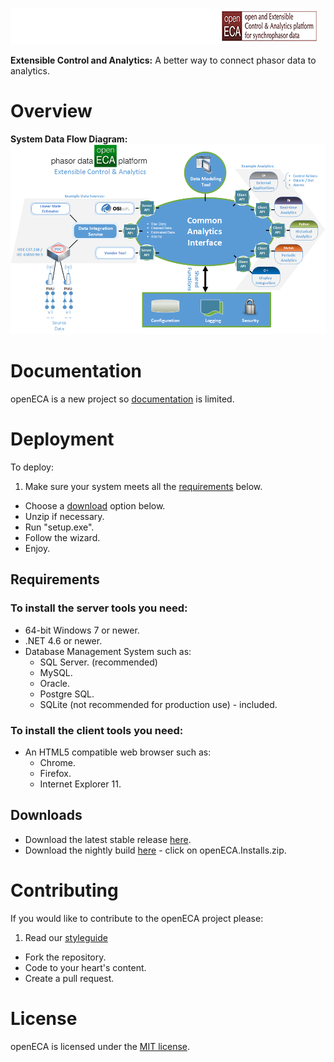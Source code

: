 ![openECA Logo](https://raw.githubusercontent.com/GridProtectionAlliance/openECA/master/Source/Documentation/readme%20files/openECA-UpBanner.png)

**Extensible Control and Analytics:**
A better way to connect phasor data to analytics.


# Overview
**System Data Flow Diagram:**
![Overview Picture](https://raw.githubusercontent.com/GridProtectionAlliance/openECA/master/Source/Documentation/readme%20files/System%20Data%20Flow%20Diagram.png)

# Documentation
openECA is a new project so [documentation](https://github.com/GridProtectionAlliance/openECA/tree/master/Source/Documentation) is limited.

# Deployment

To deploy:
1. Make sure your system meets all the [requirements](#requirements) below.
* Choose a [download](#downloads) option below.
* Unzip if necessary.
* Run "setup.exe".
* Follow the wizard.
* Enjoy.

## Requirements
### To install the server tools you need:
* 64-bit Windows 7 or newer.
* .NET 4.6 or newer.
* Database Management System such as:
  * SQL Server. (recommended)
  * MySQL.
  * Oracle.
  * Postgre SQL.
  * SQLite (not recommended for production use) - included.

### To install the client tools you need:
* An HTML5 compatible web browser such as:
  * Chrome.
  * Firefox.
  * Internet Explorer 11.

## Downloads
* Download the latest stable release [here](https://github.com/GridProtectionAlliance/openECA/releases).
* Download the nightly build [here](http://www.gridprotectionalliance.org/nightlybuilds/openECA/Beta/) - click on openECA.Installs.zip.

# Contributing
If you would like to contribute to the openECA project please:
1. Read our [styleguide](https://www.gridprotectionalliance.org/docs/GPA_Coding_Guidelines_2011_03.pdf)
* Fork the repository.
* Code to your heart's content.
* Create a pull request.

# License
openECA is licensed under the [MIT license](https://opensource.org/licenses/MIT).
